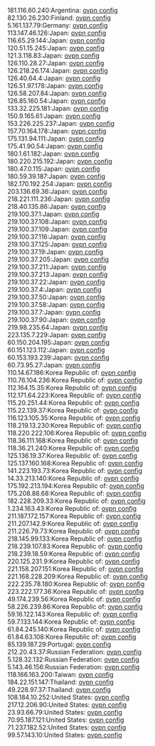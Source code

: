 181.116.60.240:Argentina: [ovpn config](vpn/181_116_60_240.ovpn)  
82.130.26.230:Finland: [ovpn config](vpn/82_130_26_230.ovpn)  
5.161.137.79:Germany: [ovpn config](vpn/5_161_137_79.ovpn)  
113.147.46.126:Japan: [ovpn config](vpn/113_147_46_126.ovpn)  
116.65.29.144:Japan: [ovpn config](vpn/116_65_29_144.ovpn)  
120.51.15.245:Japan: [ovpn config](vpn/120_51_15_245.ovpn)  
121.3.118.83:Japan: [ovpn config](vpn/121_3_118_83.ovpn)  
126.110.28.27:Japan: [ovpn config](vpn/126_110_28_27.ovpn)  
126.218.26.174:Japan: [ovpn config](vpn/126_218_26_174.ovpn)  
126.40.64.4:Japan: [ovpn config](vpn/126_40_64_4.ovpn)  
126.51.97.178:Japan: [ovpn config](vpn/126_51_97_178.ovpn)  
126.58.207.84:Japan: [ovpn config](vpn/126_58_207_84.ovpn)  
126.85.160.54:Japan: [ovpn config](vpn/126_85_160_54.ovpn)  
133.32.225.181:Japan: [ovpn config](vpn/133_32_225_181.ovpn)  
150.9.165.61:Japan: [ovpn config](vpn/150_9_165_61.ovpn)  
153.226.225.237:Japan: [ovpn config](vpn/153_226_225_237.ovpn)  
157.70.164.178:Japan: [ovpn config](vpn/157_70_164_178.ovpn)  
175.131.94.111:Japan: [ovpn config](vpn/175_131_94_111.ovpn)  
175.41.90.54:Japan: [ovpn config](vpn/175_41_90_54.ovpn)  
180.1.61.182:Japan: [ovpn config](vpn/180_1_61_182.ovpn)  
180.220.215.192:Japan: [ovpn config](vpn/180_220_215_192.ovpn)  
180.47.0.115:Japan: [ovpn config](vpn/180_47_0_115.ovpn)  
180.59.39.187:Japan: [ovpn config](vpn/180_59_39_187.ovpn)  
182.170.192.254:Japan: [ovpn config](vpn/182_170_192_254.ovpn)  
203.136.69.36:Japan: [ovpn config](vpn/203_136_69_36.ovpn)  
218.221.111.236:Japan: [ovpn config](vpn/218_221_111_236.ovpn)  
218.40.135.86:Japan: [ovpn config](vpn/218_40_135_86.ovpn)  
219.100.37.1:Japan: [ovpn config](vpn/219_100_37_1.ovpn)  
219.100.37.108:Japan: [ovpn config](vpn/219_100_37_108.ovpn)  
219.100.37.109:Japan: [ovpn config](vpn/219_100_37_109.ovpn)  
219.100.37.116:Japan: [ovpn config](vpn/219_100_37_116.ovpn)  
219.100.37.125:Japan: [ovpn config](vpn/219_100_37_125.ovpn)  
219.100.37.19:Japan: [ovpn config](vpn/219_100_37_19.ovpn)  
219.100.37.205:Japan: [ovpn config](vpn/219_100_37_205.ovpn)  
219.100.37.211:Japan: [ovpn config](vpn/219_100_37_211.ovpn)  
219.100.37.213:Japan: [ovpn config](vpn/219_100_37_213.ovpn)  
219.100.37.22:Japan: [ovpn config](vpn/219_100_37_22.ovpn)  
219.100.37.4:Japan: [ovpn config](vpn/219_100_37_4.ovpn)  
219.100.37.50:Japan: [ovpn config](vpn/219_100_37_50.ovpn)  
219.100.37.58:Japan: [ovpn config](vpn/219_100_37_58.ovpn)  
219.100.37.7:Japan: [ovpn config](vpn/219_100_37_7.ovpn)  
219.100.37.90:Japan: [ovpn config](vpn/219_100_37_90.ovpn)  
219.98.235.64:Japan: [ovpn config](vpn/219_98_235_64.ovpn)  
223.135.7.229:Japan: [ovpn config](vpn/223_135_7_229.ovpn)  
60.150.204.195:Japan: [ovpn config](vpn/60_150_204_195.ovpn)  
60.151.123.112:Japan: [ovpn config](vpn/60_151_123_112.ovpn)  
60.153.193.239:Japan: [ovpn config](vpn/60_153_193_239.ovpn)  
60.73.95.27:Japan: [ovpn config](vpn/60_73_95_27.ovpn)  
110.14.67.186:Korea Republic of: [ovpn config](vpn/110_14_67_186.ovpn)  
110.76.104.236:Korea Republic of: [ovpn config](vpn/110_76_104_236.ovpn)  
112.164.15.35:Korea Republic of: [ovpn config](vpn/112_164_15_35.ovpn)  
112.171.64.223:Korea Republic of: [ovpn config](vpn/112_171_64_223.ovpn)  
115.20.251.44:Korea Republic of: [ovpn config](vpn/115_20_251_44.ovpn)  
115.22.139.37:Korea Republic of: [ovpn config](vpn/115_22_139_37.ovpn)  
116.123.105.35:Korea Republic of: [ovpn config](vpn/116_123_105_35.ovpn)  
118.219.13.230:Korea Republic of: [ovpn config](vpn/118_219_13_230.ovpn)  
118.220.222.106:Korea Republic of: [ovpn config](vpn/118_220_222_106.ovpn)  
118.36.111.168:Korea Republic of: [ovpn config](vpn/118_36_111_168.ovpn)  
118.36.21.240:Korea Republic of: [ovpn config](vpn/118_36_21_240.ovpn)  
125.136.19.37:Korea Republic of: [ovpn config](vpn/125_136_19_37.ovpn)  
125.137.160.168:Korea Republic of: [ovpn config](vpn/125_137_160_168.ovpn)  
141.223.193.73:Korea Republic of: [ovpn config](vpn/141_223_193_73.ovpn)  
14.33.213.140:Korea Republic of: [ovpn config](vpn/14_33_213_140.ovpn)  
175.192.213.194:Korea Republic of: [ovpn config](vpn/175_192_213_194.ovpn)  
175.208.88.68:Korea Republic of: [ovpn config](vpn/175_208_88_68.ovpn)  
182.228.209.33:Korea Republic of: [ovpn config](vpn/182_228_209_33.ovpn)  
1.234.163.43:Korea Republic of: [ovpn config](vpn/1_234_163_43.ovpn)  
211.187.172.157:Korea Republic of: [ovpn config](vpn/211_187_172_157.ovpn)  
211.207.142.9:Korea Republic of: [ovpn config](vpn/211_207_142_9.ovpn)  
211.226.79.73:Korea Republic of: [ovpn config](vpn/211_226_79_73.ovpn)  
218.145.99.133:Korea Republic of: [ovpn config](vpn/218_145_99_133.ovpn)  
218.239.107.83:Korea Republic of: [ovpn config](vpn/218_239_107_83.ovpn)  
218.239.18.59:Korea Republic of: [ovpn config](vpn/218_239_18_59.ovpn)  
220.125.231.9:Korea Republic of: [ovpn config](vpn/220_125_231_9.ovpn)  
221.158.207.151:Korea Republic of: [ovpn config](vpn/221_158_207_151.ovpn)  
221.168.228.209:Korea Republic of: [ovpn config](vpn/221_168_228_209.ovpn)  
222.235.78.180:Korea Republic of: [ovpn config](vpn/222_235_78_180.ovpn)  
223.222.177.36:Korea Republic of: [ovpn config](vpn/223_222_177_36.ovpn)  
49.174.239.56:Korea Republic of: [ovpn config](vpn/49_174_239_56.ovpn)  
58.226.239.86:Korea Republic of: [ovpn config](vpn/58_226_239_86.ovpn)  
59.16.122.143:Korea Republic of: [ovpn config](vpn/59_16_122_143.ovpn)  
59.7.133.144:Korea Republic of: [ovpn config](vpn/59_7_133_144.ovpn)  
61.84.245.140:Korea Republic of: [ovpn config](vpn/61_84_245_140.ovpn)  
61.84.63.108:Korea Republic of: [ovpn config](vpn/61_84_63_108.ovpn)  
85.139.187.29:Portugal: [ovpn config](vpn/85_139_187_29.ovpn)  
212.20.43.37:Russian Federation: [ovpn config](vpn/212_20_43_37.ovpn)  
5.128.32.132:Russian Federation: [ovpn config](vpn/5_128_32_132.ovpn)  
5.143.46.156:Russian Federation: [ovpn config](vpn/5_143_46_156.ovpn)  
118.166.163.200:Taiwan: [ovpn config](vpn/118_166_163_200.ovpn)  
184.22.151.147:Thailand: [ovpn config](vpn/184_22_151_147.ovpn)  
49.228.97.37:Thailand: [ovpn config](vpn/49_228_97_37.ovpn)  
108.184.10.252:United States: [ovpn config](vpn/108_184_10_252.ovpn)  
217.12.206.90:United States: [ovpn config](vpn/217_12_206_90.ovpn)  
23.93.66.79:United States: [ovpn config](vpn/23_93_66_79.ovpn)  
70.95.187.121:United States: [ovpn config](vpn/70_95_187_121.ovpn)  
71.237.182.52:United States: [ovpn config](vpn/71_237_182_52.ovpn)  
99.57.143.10:United States: [ovpn config](vpn/99_57_143_10.ovpn)  
